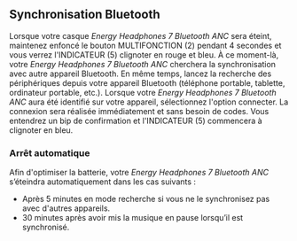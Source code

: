 ## Synchronisation Bluetooth

Lorsque votre casque *Energy Headphones 7 Bluetooth ANC* sera éteint, maintenez enfoncé le bouton MULTIFONCTION (2) pendant 4 secondes et vous verrez l'INDICATEUR (5) clignoter en rouge et bleu. À ce moment-là, votre *Energy Headphones 7 Bluetooth ANC* cherchera la synchronisation avec autre appareil Bluetooth. En même temps, lancez la recherche des périphériques depuis votre appareil Bluetooth (téléphone portable, tablette, ordinateur portable, etc.). Lorsque votre *Energy Headphones 7 Bluetooth ANC* aura été identifié sur votre appareil, sélectionnez l'option connecter. La connexion sera réalisée immédiatement et sans besoin de codes. Vous entendrez un bip de confirmation et l'INDICATEUR (5) commencera à clignoter en bleu.

### Arrêt automatique
Afin d'optimiser la batterie, votre *Energy Headphones 7 Bluetooth ANC* s’éteindra automatiquement dans les cas suivants :

- Après 5 minutes en mode recherche si vous ne le synchronisez pas avec d'autres appareils.
- 30 minutes après avoir mis la musique en pause lorsqu’il est synchronisé.
